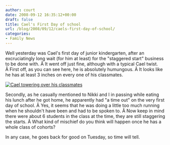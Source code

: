 ```yaml
---
author: court
date: 2008-09-12 16:35:12+00:00
draft: false
title: Cael's First Day of school
url: /blog/2008/09/12/caels-first-day-of-school/
categories:
- Family News
---
```


Well yesterday was Cael's first day of junior kindergarten, after an excruciatingly long wait (for him at least) for the "staggered start" business to be done with. Â It went off just fine, although with a typical Cael twist. Â First off, as you can see here, he is absolutely humungous. Â It looks like he has at least 3 inches on every one of his classmates.


[![Cael towering over his classmates](http://farm4.static.flickr.com/3270/2851273564_a292fe134c_o.jpg)
](http://www.flickr.com/photos/_court/2851273564/)



Secondly, as he casually mentioned to Nikki and I in passing while eating his lunch after he got home, he apparently had "a time out" on the very first day of school. Â Yes, it seems that he was doing a little too much running when he shouldn't have been and had to be spoken to. Â Now keep in mind there were about 6 students in the class at the time, they are still staggering the starts. Â What kind of mischief do you think will happen once he has a whole class of cohorts?

In any case, he goes back for good on Tuesday, so time will tell.

